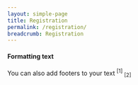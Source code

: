 ```yaml
---
layout: simple-page
title: Registration
permalink: /registration/
breadcrumb: Registration
---
```


#### **Formatting text**
You can also add footers to your text <sup>[1]</sup> <sub>[2]</sub>
